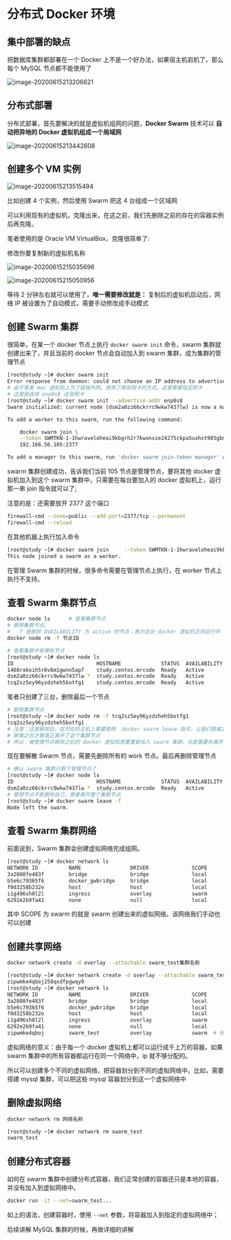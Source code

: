 # 分布式 Docker 环境

## 集中部署的缺点

把数据库集群都部署在一个 Docker 上不是一个好办法，如果宿主机宕机了，那么每个 MySQL 节点都不能使用了

![image-20200615213206621](./assets/image-20200615213206621.png)

## 分布式部署

分布式部署，首先要解决的就是虚拟机组网的问题，**Docker Swarm** 技术可以 **自动把异地的 Docker 虚拟机组成一个局域网**

![image-20200615213442608](./assets/image-20200615213442608.png)

## 创建多个 VM 实例

![image-20200615213515494](./assets/image-20200615213515494.png)

比如创建 4 个实例，然后使用 Swarm 把这 4 台组成一个区域网

可以利用现有的虚拟机，克隆出来，在这之前，我们先删除之前的存在的容器实例后再克隆。

笔者使用的是 Oracle VM VirtualBox，克隆很简单了:

修改你要复制新的虚拟机名称

![image-20200615215035696](./assets/image-20200615215035696.png)

![image-20200615215050956](./assets/image-20200615215050956.png)

等待 2 分钟左右就可以使用了，**唯一需要修改就是：** 复制后的虚拟机启动后，网络 IP 被设置为了自动模式，需要手动修改成手动模式

## 创建 Swarm 集群

很简单，在某一个 docker 节点上执行 `docker swarm init` 命令，swarm 集群就创建出来了，并且当前的 docker 节点会自动加入到 swarm 集群，成为集群的管理节点

```bash
[root@study ~]# docker swarm init
Error response from daemon: could not choose an IP address to advertise since this system has multiple addresses on different interfaces (10.0.2.105 on enp0s3 and 192.168.56.105 on enp0s8) - specify one with --advertise-addr
# 由于笔者 mac 虚拟机上为了链接外网，使用了两张网卡的方式，这里需要指定网卡
# 这里我选择 enp0s8 这张网卡
[root@study ~]# docker swarm init --advertise-addr enp0s8
Swarm initialized: current node (dsm2a0zz66ckrrc9wkw7437lw) is now a manager.

To add a worker to this swarm, run the following command:

    docker swarm join \
    --token SWMTKN-1-1hwraveloheai9kbgrh2r7kwonxze24275ckpa5uxhxt905gbm-ec30fb3zbn4zho8e839bnfbeg \
    192.168.56.105:2377

To add a manager to this swarm, run 'docker swarm join-token manager' and follow the instructions.
```

swarm 集群创建成功，告诉我们当前 105 节点是管理节点，要将其他 docker 虚拟机加入到这个 swarm 集群中，只需要在每台要加入的 docker 虚拟机上，运行那一串 join 指令就可以了;

注意的是：还需要放开 2377 这个端口

```bash
firewall-cmd --zone=public --add-port=2377/tcp --permanent
firewall-cmd --reload
```

在其他机器上执行加入命令

```bash
[root@study ~]# docker swarm join     --token SWMTKN-1-1hwraveloheai9kbgrh2r7kwonxze24275ckpa5uxhxt905gbm-ec30fb3zbn4zho8e839bnfbeg     192.168.56.105:2377
This node joined a swarm as a worker.
```

在管理 Swarm 集群的时候，很多命令需要在管理节点上执行，在 worker 节点上执行不支持。

## 查看 Swarm 集群节点

```bash
docker node ls		# 查看集群节点
# 删除集群节点，
#  -f 是删除 AVAILABILITY 为 active 的节点；表示这台 docker 虚拟机正则运行中
docker node rm -f 节点ID		
```

```bash
# 查看集群中有哪些节点
[root@study ~]# docker node ls
ID                           HOSTNAME             STATUS  AVAILABILITY  MANAGER STATUS
1468rakoih5r6v6m1gwnn5ap7    study.centos.mrcode  Ready   Active
dsm2a0zz66ckrrc9wkw7437lw *  study.centos.mrcode  Ready   Active        Leader
tcq2sz5ey96yzdzheh5botfg1    study.centos.mrcode  Ready   Active
```

笔者只创建了三台，删除最后一个节点

```bash
# 删除集群节点
[root@study ~]# docker node rm -f tcq2sz5ey96yzdzheh5botfg1
tcq2sz5ey96yzdzheh5botfg1
# 注意：这里删除后，在对应的主机上需要使用  docker swarm leave 指令，让我们脱离之前的集群节点
# 脱离之后才算真正离开了这个集群节点
# 所以：被管理节点移除之后的 docker 虚拟机想要重新加入 swarm 集群，也是需要先离开之前的集群
```

现在要解散 Swarm 节点，需要先删除所有的 work 节点。最后再删除管理节点

```bash
# 确认 swarm 集群只剩下管理节点了
[root@study ~]# docker node ls
ID                           HOSTNAME             STATUS  AVAILABILITY  MANAGER STATUS
dsm2a0zz66ckrrc9wkw7437lw *  study.centos.mrcode  Ready   Active        Leader
# 管理节点不能删除自己，需要离开整个集群节点
[root@study ~]# docker swarm leave -f
Node left the swarm.
```

## 查看 Swarm 集群网络

前面说到，Swarm 集群会创建虚拟网络完成组网。

```bash
[root@study ~]# docker network ls
NETWORK ID          NAME                DRIVER              SCOPE
3a2808fe483f        bridge              bridge              local
b5e6c79365f6        docker_gwbridge     bridge              local
f0d3258b232e        host                host                local
i1g496sh0l2l        ingress             overlay             swarm
6292e2b9fa41        none                null                local
```

其中 SCOPE 为 swarm 的就是 swarm 创建出来的虚拟网络。该网络我们手动也可以创建

## 创建共享网络

```bash
docker network create -d overlay --attachable swarm_test集群名称
```

```bash
[root@study ~]# docker network create -d overlay --attachable swarm_test
zipwmke4qboj258qxdfpgwqy9
[root@study ~]# docker network ls
NETWORK ID          NAME                DRIVER              SCOPE
3a2808fe483f        bridge              bridge              local
b5e6c79365f6        docker_gwbridge     bridge              local
f0d3258b232e        host                host                local
i1g496sh0l2l        ingress             overlay             swarm
6292e2b9fa41        none                null                local
zipwmke4qboj        swarm_test          overlay             swarm  # 创建出来了
```

虚拟网络的意义：由于每一个 docker 虚拟机上都可以运行成千上万的容器，如果 swarm 集群中的所有容器都运行在同一个网络中，ip 就不够分配的。

所以可以创建多个不同的虚拟网络，把容器划分到不同的虚拟网络中。比如，需要搭建 mysql 集群，可以把这些 mysql 容器划分到这一个虚拟网络中

## 删除虚拟网络

```bash
docker network rm 网络名称
```

```bash
[root@study ~]# docker network rm swarm_test
swarm_test
```

## 创建分布式容器

如何在 swarm 集群中创建分布式容器，我们正常创建的容器还只是本地的容器，并没有加入到虚拟网络中。

```bash
docker run -it --net=swarm_test...
```

如上的语法，创建容器时，使用 `--net` 参数，将容器加入到指定的虚拟网络中；

后续讲解 MySQL 集群的时候，再做详细的讲解
